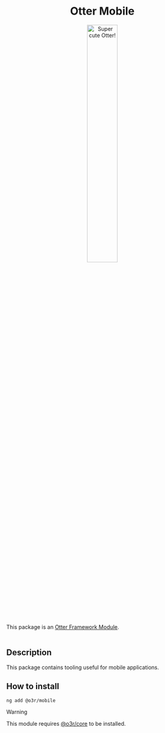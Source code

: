 <h1 align="center">Otter Mobile</h1>
<p align="center">
  <img src="https://raw.githubusercontent.com/AmadeusITGroup/otter/main/assets/logo/otter.png" alt="Super cute Otter!" width="40%"/>
</p>

This package is an [Otter Framework Module](https://github.com/AmadeusITGroup/otter/tree/main/docs/core/MODULE.md).
<br />
<br />

## Description

This package contains tooling useful for mobile applications.

## How to install

```shell
ng add @o3r/mobile
```

> [!WARNING]
> This module requires [@o3r/core](https://www.npmjs.com/package/@o3r/core) to be installed.

